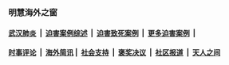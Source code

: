 
### 明慧海外之窗

####  [武汉肺炎](indexes/365.md?t=06182301) &nbsp;|&nbsp;  [迫害案例综述](indexes/328.md?t=06182301) &nbsp;|&nbsp; [迫害致死案例](indexes/277.md?t=06182301)  &nbsp;|&nbsp; [更多迫害案例](indexes/81.md?t=06182301)  &nbsp;|&nbsp; 
####  [时事评论](indexes/19.md?t=06182301) &nbsp;|&nbsp; [海外简讯](indexes/245.md?t=06182301)&nbsp;|&nbsp;  [社会支持](indexes/140.md?t=06182301) &nbsp;|&nbsp; [褒奖决议](indexes/282.md?t=06182301) &nbsp;|&nbsp; [社区报道](indexes/91.md?t=06182301)  &nbsp;|&nbsp; [天人之间](indexes/78.md?t=06182301) 

